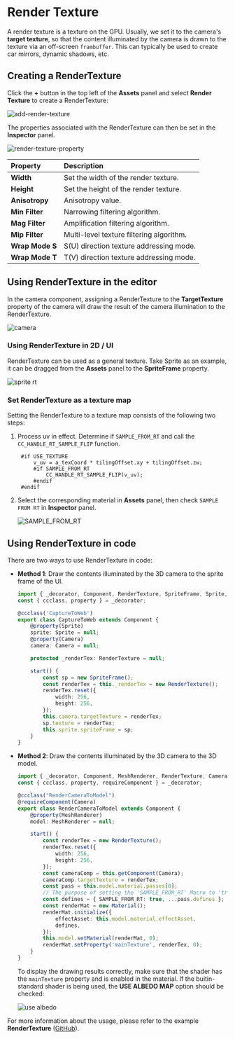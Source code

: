 # Render Texture

A render texture is a texture on the GPU. Usually, we set it to the camera's **target texture**, so that the content illuminated by the camera is drawn to the texture via an off-screen `frambuffer`. This can typically be used to create car mirrors, dynamic shadows, etc.

## Creating a RenderTexture

Click the **+** button in the top left of the **Assets** panel and select **Render Texture** to create a RenderTexture:

![add-render-texture](render-texture/add-render-texture.png)

The properties associated with the RenderTexture can then be set in the **Inspector** panel.

![render-texture-property](render-texture/render-texture-property.png)

| Property | Description |
| :--- | :--- |
| **Width**  | Set the width of the render texture.  |
| **Height** | Set the height of the render texture. |
| **Anisotropy** | Anisotropy value. |
| **Min Filter** | Narrowing filtering algorithm.     |
| **Mag Filter** | Amplification filtering algorithm. |
| **Mip Filter** | Multi-level texture filtering algorithm. |
| **Wrap Mode S** | S(U) direction texture addressing mode. |
| **Wrap Mode T** | T(V) direction texture addressing mode. |

## Using RenderTexture in the editor

In the camera component, assigning a RenderTexture to the **TargetTexture** property of the camera will draw the result of the camera illumination to the RenderTexture.

![camera](render-texture/camera.png)

### Using RenderTexture in 2D / UI

RenderTexture can be used as a general texture. Take Sprite as an example, it can be dragged from the **Assets** panel to the **SpriteFrame** property.

![sprite rt](render-texture/sprite-rt.png)

### Set RenderTexture as a texture map

Setting the RenderTexture to a texture map consists of the following two steps:

1. Process uv in effect. Determine if `SAMPLE_FROM_RT` and call the `CC_HANDLE_RT_SAMPLE_FLIP` function.

   ```
    #if USE_TEXTURE
        v_uv = a_texCoord * tilingOffset.xy + tilingOffset.zw;
        #if SAMPLE_FROM_RT
            CC_HANDLE_RT_SAMPLE_FLIP(v_uv);
        #endif
    #endif
    ```

2. Select the corresponding material in **Assets** panel, then check `SAMPLE FROM RT` in **Inspector** panel.

    ![SAMPLE_FROM_RT](render-texture/SampleFormRT.png)

## Using RenderTexture in code

There are two ways to use RenderTexture in code:

- **Method 1**: Draw the contents illuminated by the 3D camera to the sprite frame of the UI.

    ```typescript
    import { _decorator, Component, RenderTexture, SpriteFrame, Sprite, Camera } from 'cc';
    const { ccclass, property } = _decorator;

    @ccclass('CaptureToWeb')
    export class CaptureToWeb extends Component {
        @property(Sprite)
        sprite: Sprite = null;
        @property(Camera)
        camera: Camera = null;

        protected _renderTex: RenderTexture = null;

        start() {
            const sp = new SpriteFrame();
            const renderTex = this._renderTex = new RenderTexture();
            renderTex.reset({
                width: 256,
                height: 256,
            });
            this.camera.targetTexture = renderTex;
            sp.texture = renderTex;
            this.sprite.spriteFrame = sp;
        }
    }
    ```

- **Method 2**: Draw the contents illuminated by the 3D camera to the 3D model.

    ```typescript
    import { _decorator, Component, MeshRenderer, RenderTexture, Camera, Material } from 'cc';
    const { ccclass, property, requireComponent } = _decorator;

    @ccclass("RenderCameraToModel")
    @requireComponent(Camera)
    export class RenderCameraToModel extends Component {
        @property(MeshRenderer)
        model: MeshRenderer = null;

        start() {            
            const renderTex = new RenderTexture();
            renderTex.reset({
                width: 256,
                height: 256,
            });
            const cameraComp = this.getComponent(Camera);
            cameraComp.targetTexture = renderTex;
            const pass = this.model.material.passes[0];
            // The purpose of setting the 'SAMPLE_FROM_RT' Macro to 'true' is to enable the RenderTexture to display correctly on all platforms
            const defines = { SAMPLE_FROM_RT: true, ...pass.defines };
            const renderMat = new Material();
            renderMat.initialize({
                effectAsset: this.model.material.effectAsset,
                defines,
            });
            this.model.setMaterial(renderMat, 0);
            renderMat.setProperty('mainTexture', renderTex, 0);
        }
    }
    ```

    To display the drawing results correctly, make sure that the shader has the `mainTexture` property and is enabled in the material. If the buitin-standard shader is being used, the **USE ALBEDO MAP** option should be checked:

    ![use albedo](render-texture/use-albedo.png)

For more information about the usage, please refer to the example **RenderTexture** ([GitHub](https://github.com/cocos/cocos-test-projects/tree/v3.5/assets/cases/rendertexture)).
